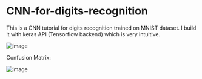 # CNN-for-digits-recognition
This is a CNN tutorial for digits recognition trained on MNIST dataset. I build it with keras API (Tensorflow backend) which is very intuitive.

![image](https://github.com/hanfei1986/CNN-for-digits-recognition/assets/59255164/0dcf41a3-0aab-4e53-af34-22b544dbc45a)

Confusion Matrix:

![image](https://github.com/hanfei1986/CNN-for-digits-recognition/assets/59255164/b581b38a-2fc2-4308-a022-83bd82b4fe8b)


